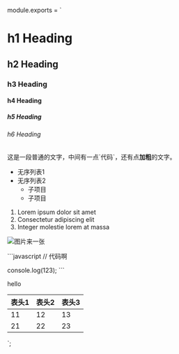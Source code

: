 module.exports = `
# h1 Heading
## h2 Heading
### h3 Heading
#### h4 Heading
##### h5 Heading
###### h6 Heading

这是一段普通的文字，中间有一点\`代码\`，还有点**加粗**的文字。

- 无序列表1
- 无序列表2
	- 子项目
	- 子项目

1. Lorem ipsum dolor sit amet
2. Consectetur adipiscing elit
3. Integer molestie lorem at massa


![图片来一张](https://www.toobug.net/logo.png)

\`\`\`javascript
// 代码啊

console.log(123);
\`\`\`

hello

|表头1|表头2|表头3|
|----|-----|----|
|11|12|13|
|21|22|23|

`;
